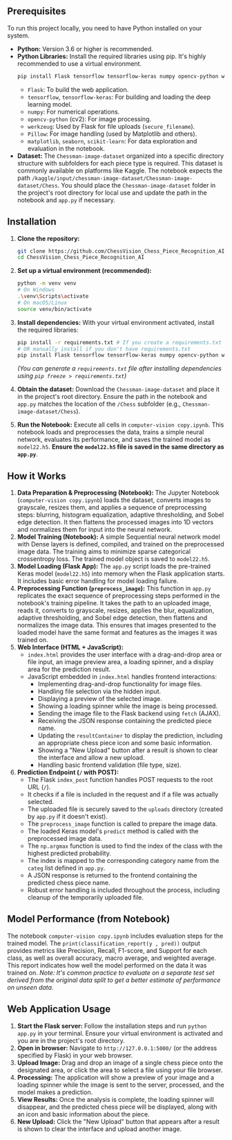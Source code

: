 
## Prerequisites

To run this project locally, you need to have Python installed on your system.

*   **Python:** Version 3.6 or higher is recommended.
*   **Python Libraries:** Install the required libraries using pip. It's highly recommended to use a virtual environment.
    ```bash
    pip install Flask tensorflow tensorflow-keras numpy opencv-python werkzeug Pillow matplotlib seaborn scikit-learn
    ```
    *   `Flask`: To build the web application.
    *   `tensorflow`, `tensorflow-keras`: For building and loading the deep learning model.
    *   `numpy`: For numerical operations.
    *   `opencv-python` (cv2): For image processing.
    *   `werkzeug`: Used by Flask for file uploads (`secure_filename`).
    *   `Pillow`: For image handling (used by Matplotlib and others).
    *   `matplotlib`, `seaborn`, `scikit-learn`: For data exploration and evaluation in the notebook.
*   **Dataset:** The `Chessman-image-dataset` organized into a specific directory structure with subfolders for each piece type is required. This dataset is commonly available on platforms like Kaggle. The notebook expects the path `/kaggle/input/chessman-image-dataset/Chessman-image-dataset/Chess`. You should place the `Chessman-image-dataset` folder in the project's root directory for local use and update the path in the notebook and `app.py` if necessary.

## Installation

1.  **Clone the repository:**
    ```bash
    git clone https://github.com/ChessVision_Chess_Piece_Recognition_AI.git
    cd ChessVision_Chess_Piece_Recognition_AI
    ```

2.  **Set up a virtual environment (recommended):**
    ```bash
    python -m venv venv
    # On Windows
    .\venv\Scripts\activate
    # On macOS/Linux
    source venv/bin/activate
    ```

3.  **Install dependencies:** With your virtual environment activated, install the required libraries:
    ```bash
    pip install -r requirements.txt # If you create a requirements.txt
    # OR manually install if you don't have requirements.txt
    pip install Flask tensorflow tensorflow-keras numpy opencv-python werkzeug Pillow matplotlib seaborn scikit-learn
    ```
    *(You can generate a `requirements.txt` file after installing dependencies using `pip freeze > requirements.txt`)*

4.  **Obtain the dataset:** Download the `Chessman-image-dataset` and place it in the project's root directory. Ensure the path in the notebook and `app.py` matches the location of the `/Chess` subfolder (e.g., `Chessman-image-dataset/Chess`).
5.  **Run the Notebook:** Execute all cells in `computer-vision copy.ipynb`. This notebook loads and preprocesses the data, trains a simple neural network, evaluates its performance, and saves the trained model as `model22.h5`. **Ensure the `model22.h5` file is saved in the same directory as `app.py`**.

## How it Works

1.  **Data Preparation & Preprocessing (Notebook):** The Jupyter Notebook (`computer-vision copy.ipynb`) loads the dataset, converts images to grayscale, resizes them, and applies a sequence of preprocessing steps: blurring, histogram equalization, adaptive thresholding, and Sobel edge detection. It then flattens the processed images into 1D vectors and normalizes them for input into the neural network.
2.  **Model Training (Notebook):** A simple Sequential neural network model with Dense layers is defined, compiled, and trained on the preprocessed image data. The training aims to minimize sparse categorical crossentropy loss. The trained model object is saved to `model22.h5`.
3.  **Model Loading (Flask App):** The `app.py` script loads the pre-trained Keras model (`model22.h5`) into memory when the Flask application starts. It includes basic error handling for model loading failure.
4.  **Preprocessing Function (`preprocess_image`):** This function in `app.py` replicates the exact sequence of preprocessing steps performed in the notebook's training pipeline. It takes the path to an uploaded image, reads it, converts to grayscale, resizes, applies the blur, equalization, adaptive thresholding, and Sobel edge detection, then flattens and normalizes the image data. This ensures that images presented to the loaded model have the same format and features as the images it was trained on.
5.  **Web Interface (HTML + JavaScript):**
    *   `index.html` provides the user interface with a drag-and-drop area or file input, an image preview area, a loading spinner, and a display area for the prediction result.
    *   JavaScript embedded in `index.html` handles frontend interactions:
        *   Implementing drag-and-drop functionality for image files.
        *   Handling file selection via the hidden input.
        *   Displaying a preview of the selected image.
        *   Showing a loading spinner while the image is being processed.
        *   Sending the image file to the Flask backend using `fetch` (AJAX).
        *   Receiving the JSON response containing the predicted piece name.
        *   Updating the `resultContainer` to display the prediction, including an appropriate chess piece icon and some basic information.
        *   Showing a "New Upload" button after a result is shown to clear the interface and allow a new upload.
        *   Handling basic frontend validation (file type, size).
6.  **Prediction Endpoint (`/` with POST):**
    *   The Flask `index_post` function handles POST requests to the root URL (`/`).
    *   It checks if a file is included in the request and if a file was actually selected.
    *   The uploaded file is securely saved to the `uploads` directory (created by `app.py` if it doesn't exist).
    *   The `preprocess_image` function is called to prepare the image data.
    *   The loaded Keras model's `predict` method is called with the preprocessed image data.
    *   The `np.argmax` function is used to find the index of the class with the highest predicted probability.
    *   The index is mapped to the corresponding category name from the `categ` list defined in `app.py`.
    *   A JSON response is returned to the frontend containing the predicted chess piece name.
    *   Robust error handling is included throughout the process, including cleanup of the temporarily uploaded file.

## Model Performance (from Notebook)

The notebook `computer-vision copy.ipynb` includes evaluation steps for the trained model. The `print(classification_report(y , pred))` output provides metrics like Precision, Recall, F1-score, and Support for each class, as well as overall accuracy, macro average, and weighted average. This report indicates how well the model performed on the data it was trained on. *Note: It's common practice to evaluate on a separate test set derived from the original data split to get a better estimate of performance on unseen data.*

## Web Application Usage

1.  **Start the Flask server:** Follow the installation steps and run `python app.py` in your terminal. Ensure your virtual environment is activated and you are in the project's root directory.
2.  **Open in browser:** Navigate to `http://127.0.0.1:5000/` (or the address specified by Flask) in your web browser.
3.  **Upload Image:** Drag and drop an image of a single chess piece onto the designated area, or click the area to select a file using your file browser.
4.  **Processing:** The application will show a preview of your image and a loading spinner while the image is sent to the server, processed, and the model makes a prediction.
5.  **View Results:** Once the analysis is complete, the loading spinner will disappear, and the predicted chess piece will be displayed, along with an icon and basic information about the piece.
6.  **New Upload:** Click the "New Upload" button that appears after a result is shown to clear the interface and upload another image.

